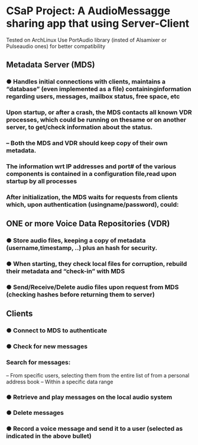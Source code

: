 # CSaP Project: A AudioMessagge sharing app that using Server-Client

Tested on ArchLinux
Use PortAudio library (insted of Alsamixer or Pulseaudio ones) for better compatibility

## Metadata Server (MDS)

### ● Handles initial connections with clients, maintains a “database” (even implemented as a file) containinginformation regarding users, messages, mailbox status, free space, etc

### Upon startup, or after a crash, the MDS contacts all known VDR processes, which could be running on thesame or on another server, to get/check information about the status.

### – Both the MDS and VDR should keep copy of their own metadata.

### The information wrt IP addresses and port# of the various components is contained in a configuration file,read upon startup by all processes

### After initialization, the MDS waits for requests from clients which, upon authentication (usingname/password), could:

###

## ONE or more Voice Data Repositories (VDR)

### ● Store audio files, keeping a copy of metadata (username,timestamp, ..) plus an hash for security.

### ● When starting, they check local files for corruption, rebuild their metadata and “check-in” with MDS

### ● Send/Receive/Delete audio files upon request from MDS (checking hashes before returning them to server)

## Clients

### ● Connect to MDS to authenticate

### ● Check for new messages

### Search for messages:

– From specific users, selecting them from the entire list of from a personal
address book
– Within a specific data range

### ● Retrieve and play messages on the local audio system

### ● Delete messages

### ● Record a voice message and send it to a user (selected as indicated in the above bullet)
